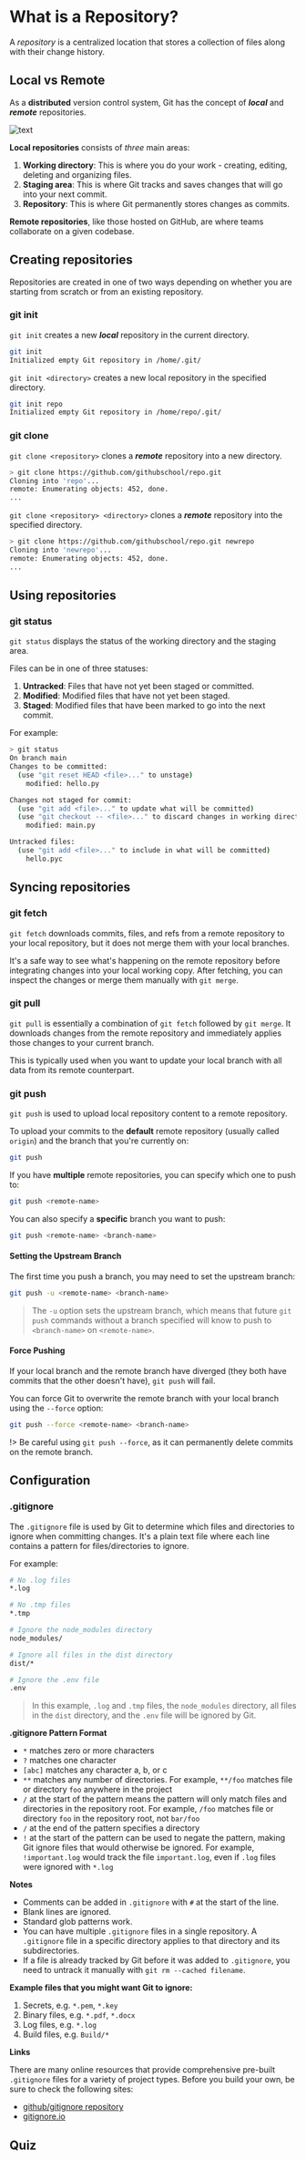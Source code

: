 # What is a Repository?

A _repository_ is a centralized location that stores a collection of files along with their change history.

## Local vs Remote

As a **distributed** version control system, Git has the concept of _**local**_ and _**remote**_ repositories.

![text](../../../img/img-6.png)

**Local repositories** consists of _three_ main areas:

1. **Working directory**: This is where you do your work - creating, editing, deleting and organizing files. 
2. **Staging area**: This is where Git tracks and saves changes that will go into your next commit.
3. **Repository**: This is where Git permanently stores changes as commits. 

**Remote repositories**, like those hosted on GitHub, are where teams collaborate on a given codebase. 

## Creating repositories

Repositories are created in one of two ways depending on whether you are starting from scratch or from an existing repository.

### git init

`git init` creates a new ***local*** repository in the current directory.

```bash
git init 
Initialized empty Git repository in /home/.git/
```

`git init <directory>` creates a new local repository in the specified directory.

```bash
git init repo
Initialized empty Git repository in /home/repo/.git/
```

### git clone

`git clone <repository>` clones a ***remote*** repository into a new directory.

```bash
> git clone https://github.com/githubschool/repo.git
Cloning into 'repo'...
remote: Enumerating objects: 452, done.
...
```

`git clone <repository> <directory>` clones a ***remote*** repository into the specified directory.

```bash
> git clone https://github.com/githubschool/repo.git newrepo
Cloning into 'newrepo'...
remote: Enumerating objects: 452, done.
...
```

## Using repositories

### git status

`git status` displays the status of the working directory and the staging area. 

Files can be in one of three statuses:

1. **Untracked**: Files that have not yet been staged or committed.
1. **Modified**: Modified files that have not yet been staged.
1. **Staged**: Modified files that have been marked to go into the next commit.

For example:

```bash
> git status
On branch main
Changes to be committed:
  (use "git reset HEAD <file>..." to unstage)
    modified: hello.py

Changes not staged for commit:
  (use "git add <file>..." to update what will be committed)
  (use "git checkout -- <file>..." to discard changes in working directory)
    modified: main.py

Untracked files:
  (use "git add <file>..." to include in what will be committed)
    hello.pyc
```

## Syncing repositories 

### git fetch

`git fetch` downloads commits, files, and refs from a remote repository to your local repository, but it does not merge them with your local branches. 

It's a safe way to see what's happening on the remote repository before integrating changes into your local working copy. After fetching, you can inspect the changes or merge them manually with `git merge`.

### git pull

`git pull` is essentially a combination of `git fetch` followed by `git merge`. It downloads changes from the remote repository and immediately applies those changes to your current branch. 

This is typically used when you want to update your local branch with all data from its remote counterpart.

### git push

`git push` is used to upload local repository content to a remote repository. 

To upload your commits to the **default** remote repository (usually called `origin`) and the branch that you're currently on:

```bash
git push
```

If you have **multiple** remote repositories, you can specify which one to push to:

```bash
git push <remote-name>
```

You can also specify a **specific** branch you want to push:

```bash
git push <remote-name> <branch-name>
```

#### Setting the Upstream Branch

The first time you push a branch, you may need to set the upstream branch:

```bash
git push -u <remote-name> <branch-name>
```

> The `-u` option sets the upstream branch, which means that future `git push` commands without a branch specified will know to push to `<branch-name>` on `<remote-name>`.

#### Force Pushing

If your local branch and the remote branch have diverged (they both have commits that the other doesn't have), `git push` will fail. 

You can force Git to overwrite the remote branch with your local branch using the `--force` option:

```bash
git push --force <remote-name> <branch-name>
```

!> Be careful using `git push --force`, as it can permanently delete commits on the remote branch.


## Configuration

### .gitignore

The `.gitignore` file is used by Git to determine which files and directories to ignore when committing changes. It's a plain text file where each line contains a pattern for files/directories to ignore.

For example:

```bash
# No .log files
*.log

# No .tmp files
*.tmp

# Ignore the node_modules directory
node_modules/

# Ignore all files in the dist directory
dist/*

# Ignore the .env file
.env
```

> In this example, `.log` and `.tmp` files, the `node_modules` directory, all files in the `dist` directory, and the `.env` file will be ignored by Git.

**.gitignore Pattern Format**

- `*` matches zero or more characters
- `?` matches one character
- `[abc]` matches any character a, b, or c
- `**` matches any number of directories. For example, `**/foo` matches file or directory `foo` anywhere in the project
- `/` at the start of the pattern means the pattern will only match files and directories in the repository root. For example, `/foo` matches file or directory `foo` in the repository root, not `bar/foo`
- `/` at the end of the pattern specifies a directory
- `!` at the start of the pattern can be used to negate the pattern, making Git ignore files that would otherwise be ignored. For example, `!important.log` would track the file `important.log`, even if `.log` files were ignored with `*.log`

**Notes**

- Comments can be added in `.gitignore` with `#` at the start of the line.
- Blank lines are ignored.
- Standard glob patterns work.
- You can have multiple `.gitignore` files in a single repository. A `.gitignore` file in a specific directory applies to that directory and its subdirectories.
- If a file is already tracked by Git before it was added to `.gitignore`, you need to untrack it manually with `git rm --cached filename`.

**Example files that you might want Git to ignore:**

1. Secrets, e.g. `*.pem`, `*.key`
1. Binary files, e.g. `*.pdf`, `*.docx`
1. Log files, e.g. `*.log`
1. Build files, e.g. `Build/*`

**Links**

There are many online resources that provide comprehensive pre-built `.gitignore` files for a variety of project types.  Before you build your own, be sure to check the following sites:

- [github/gitignore repository](https://github.com/github/gitignore)
- [gitignore.io](https://www.toptal.com/developers/gitignore) 

## Quiz

<div class="quizdown">
  <div id="repositories-quiz.js" ></div>
</div>